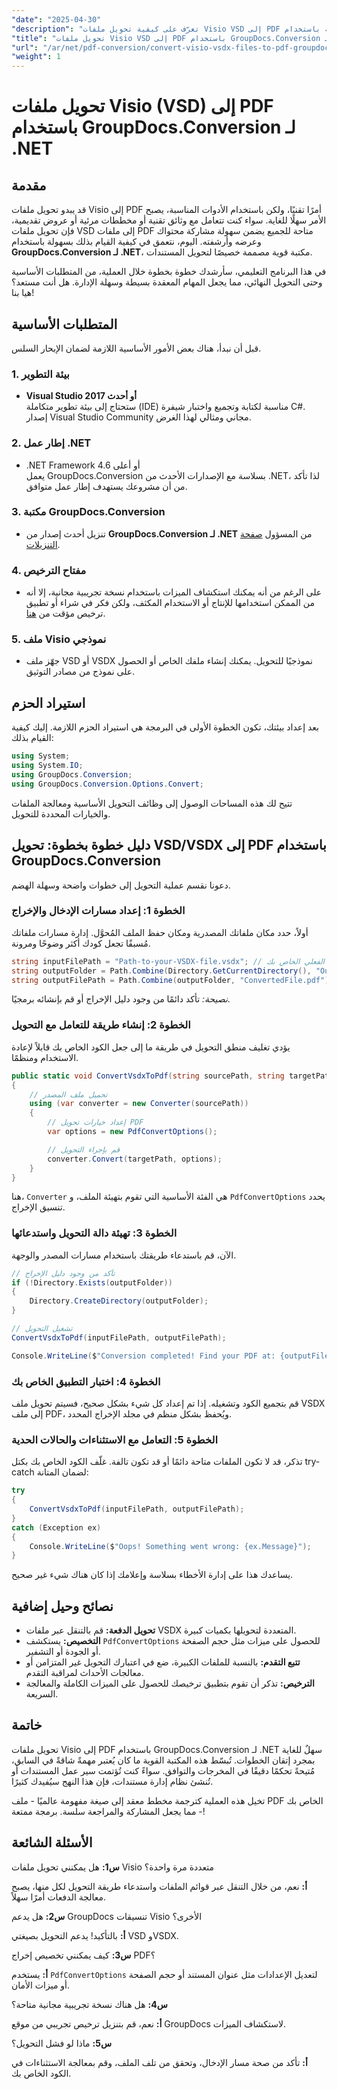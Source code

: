 ```yaml
---
"date": "2025-04-30"
"description": "تعرّف على كيفية تحويل ملفات Visio VSD إلى PDF بسهولة باستخدام GroupDocs.Conversion لـ .NET. يغطي هذا الدليل التثبيت والإعداد وحالات الاستخدام العملية."
"title": "تحويل ملفات Visio VSD إلى PDF باستخدام GroupDocs.Conversion لـ .NET - دليل شامل"
"url": "/ar/net/pdf-conversion/convert-visio-vsdx-files-to-pdf-groupdocs-net/"
"weight": 1
---
```


# تحويل ملفات Visio (VSD) إلى PDF باستخدام GroupDocs.Conversion لـ .NET

## مقدمة

قد يبدو تحويل ملفات Visio إلى PDF أمرًا تقنيًا، ولكن باستخدام الأدوات المناسبة، يصبح الأمر سهلًا للغاية. سواء كنت تتعامل مع وثائق تقنية أو مخططات مرئية أو عروض تقديمية، فإن تحويل ملفات VSD إلى ملفات PDF متاحة للجميع يضمن سهولة مشاركة محتواك وعرضه وأرشفته. اليوم، نتعمق في كيفية القيام بذلك بسهولة باستخدام **GroupDocs.Conversion لـ .NET**، مكتبة قوية مصممة خصيصًا لتحويل المستندات.

في هذا البرنامج التعليمي، سأرشدك خطوة بخطوة خلال العملية، من المتطلبات الأساسية وحتى التحويل النهائي، مما يجعل المهام المعقدة بسيطة وسهلة الإدارة. هل أنت مستعد؟ هيا بنا!

## المتطلبات الأساسية

قبل أن نبدأ، هناك بعض الأمور الأساسية اللازمة لضمان الإبحار السلس.

### 1. بيئة التطوير

- **Visual Studio 2017 أو أحدث**  
ستحتاج إلى بيئة تطوير متكاملة (IDE) مناسبة لكتابة وتجميع واختبار شيفرة C#. إصدار Visual Studio Community مجاني ومثالي لهذا الغرض.

### 2. إطار عمل .NET

- .NET Framework 4.6 أو أعلى  
يعمل GroupDocs.Conversion بسلاسة مع الإصدارات الأحدث من .NET، لذا تأكد من أن مشروعك يستهدف إطار عمل متوافق.

### 3. مكتبة GroupDocs.Conversion

- تنزيل أحدث إصدار من **GroupDocs.Conversion لـ .NET** من المسؤول [صفحة التنزيلات](https://releases.groupdocs.com/conversion/net/).

### 4. مفتاح الترخيص

- على الرغم من أنه يمكنك استكشاف الميزات باستخدام نسخة تجريبية مجانية، إلا أنه من الممكن استخدامها للإنتاج أو الاستخدام المكثف، ولكن فكر في شراء أو تطبيق ترخيص مؤقت من [هنا](https://purchase.groupdocs.com/temporary-license/).

### 5. ملف Visio نموذجي

- جهّز ملف VSD أو VSDX نموذجيًا للتحويل. يمكنك إنشاء ملفك الخاص أو الحصول على نموذج من مصادر التوثيق.

## استيراد الحزم

بعد إعداد بيئتك، تكون الخطوة الأولى في البرمجة هي استيراد الحزم اللازمة. إليك كيفية القيام بذلك:

```csharp
using System;
using System.IO;
using GroupDocs.Conversion;
using GroupDocs.Conversion.Options.Convert;
```

تتيح لك هذه المساحات الوصول إلى وظائف التحويل الأساسية ومعالجة الملفات والخيارات المحددة للتحويل.

## دليل خطوة بخطوة: تحويل VSD/VSDX إلى PDF باستخدام GroupDocs.Conversion

دعونا نقسم عملية التحويل إلى خطوات واضحة وسهلة الهضم.

### الخطوة 1: إعداد مسارات الإدخال والإخراج

أولاً، حدد مكان ملفاتك المصدرية ومكان حفظ الملف المُحوَّل. إدارة مسارات ملفاتك مُسبقًا تجعل كودك أكثر وضوحًا ومرونة.

```csharp
string inputFilePath = "Path-to-your-VSDX-file.vsdx"; // استبدله بمسار الملف الفعلي الخاص بك
string outputFolder = Path.Combine(Directory.GetCurrentDirectory(), "Output");
string outputFilePath = Path.Combine(outputFolder, "ConvertedFile.pdf");
```

*نصيحة:* تأكد دائمًا من وجود دليل الإخراج أو قم بإنشائه برمجيًا.

### الخطوة 2: إنشاء طريقة للتعامل مع التحويل

يؤدي تغليف منطق التحويل في طريقة ما إلى جعل الكود الخاص بك قابلاً لإعادة الاستخدام ومنظمًا.

```csharp
public static void ConvertVsdxToPdf(string sourcePath, string targetPath)
{
    // تحميل ملف المصدر
    using (var converter = new Converter(sourcePath))
    {
        // إعداد خيارات تحويل PDF
        var options = new PdfConvertOptions();

        // قم بإجراء التحويل
        converter.Convert(targetPath, options);
    }
}
```

هنا، `Converter` هي الفئة الأساسية التي تقوم بتهيئة الملف، و `PdfConvertOptions` يحدد تنسيق الإخراج.

### الخطوة 3: تهيئة دالة التحويل واستدعائها

الآن، قم باستدعاء طريقتك باستخدام مسارات المصدر والوجهة.

```csharp
// تأكد من وجود دليل الإخراج
if (!Directory.Exists(outputFolder))
{
    Directory.CreateDirectory(outputFolder);
}

// تشغيل التحويل
ConvertVsdxToPdf(inputFilePath, outputFilePath);

Console.WriteLine($"Conversion completed! Find your PDF at: {outputFilePath}");
```

### الخطوة 4: اختبار التطبيق الخاص بك

قم بتجميع الكود وتشغيله. إذا تم إعداد كل شيء بشكل صحيح، فسيتم تحويل ملف VSDX إلى ملف PDF، ويُحفظ بشكل منظم في مجلد الإخراج المحدد.

### الخطوة 5: التعامل مع الاستثناءات والحالات الحدية

تذكر، قد لا تكون الملفات متاحة دائمًا أو قد تكون تالفة. غلّف الكود الخاص بك بكتل try-catch لضمان المتانة:

```csharp
try
{
    ConvertVsdxToPdf(inputFilePath, outputFilePath);
}
catch (Exception ex)
{
    Console.WriteLine($"Oops! Something went wrong: {ex.Message}");
}
```

يساعدك هذا على إدارة الأخطاء بسلاسة وإعلامك إذا كان هناك شيء غير صحيح.

## نصائح وحيل إضافية

- **تحويل الدفعة:** قم بالتنقل عبر ملفات VSDX المتعددة لتحويلها بكميات كبيرة.
- **التخصيص:** يستكشف `PdfConvertOptions` للحصول على ميزات مثل حجم الصفحة أو الجودة أو التشفير.
- **تتبع التقدم:** بالنسبة للملفات الكبيرة، ضع في اعتبارك التحويل غير المتزامن أو معالجات الأحداث لمراقبة التقدم.
- **الترخيص:** تذكر أن تقوم بتطبيق ترخيصك للحصول على الميزات الكاملة والمعالجة السريعة.

## خاتمة

تحويل ملفات Visio إلى PDF باستخدام GroupDocs.Conversion لـ .NET سهلٌ للغاية بمجرد إتقان الخطوات. تُبسّط هذه المكتبة القوية ما كان يُعتبر مهمةً شاقةً في السابق، مُتيحةً تحكمًا دقيقًا في المخرجات والتوافق. سواءً كنت تُؤتمت سير عمل المستندات أو تُنشئ نظام إدارة مستندات، فإن هذا النهج سيُفيدك كثيرًا.

تخيل هذه العملية كترجمة مخطط معقد إلى صيغة مفهومة عالميًا - ملف PDF الخاص بك - مما يجعل المشاركة والمراجعة سلسة. برمجة ممتعة!

## الأسئلة الشائعة

**س1:** هل يمكنني تحويل ملفات Visio متعددة مرة واحدة؟  

**أ:** نعم، من خلال التنقل عبر قوائم الملفات واستدعاء طريقة التحويل لكل منها، يصبح معالجة الدفعات أمرًا سهلاً.

**س2:** هل يدعم GroupDocs تنسيقات Visio الأخرى؟  

**أ:** بالتأكيد! يدعم التحويل بصيغتي VSD وVSDX.

**س3:** كيف يمكنني تخصيص إخراج PDF؟  

**أ:** يستخدم `PdfConvertOptions` لتعديل الإعدادات مثل عنوان المستند أو حجم الصفحة أو ميزات الأمان.

**س4:** هل هناك نسخة تجريبية مجانية متاحة؟  

**أ:** نعم، قم بتنزيل ترخيص تجريبي من موقع GroupDocs لاستكشاف الميزات.

**س5:** ماذا لو فشل التحويل؟  

**أ:** تأكد من صحة مسار الإدخال، وتحقق من تلف الملف، وقم بمعالجة الاستثناءات في الكود الخاص بك.